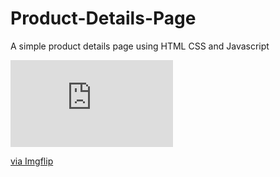 # Product-Details-Page
 A simple product details page using HTML CSS and Javascript
<div style="width:260px;max-width:100%;"><div style="height:0;padding-bottom:53.46%;position:relative;"><iframe width="260" height="139" style="position:absolute;top:0;left:0;width:100%;height:100%;" frameBorder="0" src="https://imgflip.com/embed/8h2jwc"></iframe></div><p><a href="https://imgflip.com/gif/8h2jwc">via Imgflip</a></p></div>
